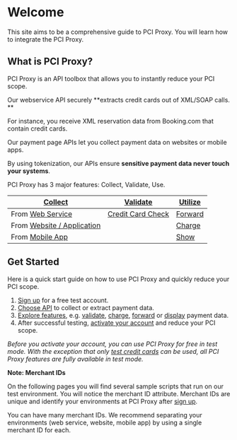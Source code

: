 # Welcome 

This site aims to be a comprehensive guide to PCI Proxy. You will learn how to integrate the PCI Proxy. 

## What is PCI Proxy?

PCI Proxy is an API toolbox that allows you to instantly reduce your PCI scope.

Our webservice API securely **extracts credit cards out of XML/SOAP calls. ** 

For instance, you receive XML reservation data from Booking.com that contain credit cards. 

Our payment page APIs let you collect payment data on websites or mobile apps. 

By using tokenization, our APIs ensure **sensitive payment data never touch your systems**.

PCI Proxy has 3 major features: Collect, Validate, Use. 

|**[Collect](collect_payment_data.html)**|**[Validate](validate.html)**|**[Utilize](utilize)**|
|---|---|---|
|From [Web Service](webservice.html)|[Credit Card Check](validate.html)|[Forward](forward.html)|
|From [Website / Application](website-application.html)||[Charge](charge.html)|
|From [Mobile App](mobile-app.html)||[Show](show.html)|

## Get Started

Here is a quick start guide on how to use PCI Proxy and quickly reduce your PCI scope.

 1. [Sign up](http://www.pci-proxy.com/) for a free test account.
 2. [Choose API](collect_payment_data.html) to collect or extract payment data.
 3. [Explore features](features.html), e.g. [validate](validate.html), [charge](charge.html), [forward](forward.html) or [display](retrieve.html) payment data.
 3. After successful testing, [activate your account](activate) and reduce your PCI scope.

*Before you activate your account, you can use PCI Proxy for free in test mode. With the exception that only [test credit cards](https://www.datatrans.ch/showcase/test-cc-numbers) can be used, all PCI Proxy features are fully available in test mode.*

**Note: Merchant IDs**

On the following pages you will find several sample scripts that run on our test environment. You will notice the merchant ID attribute. Merchant IDs are unique and identify your environments at PCI Proxy after [sign up](http://www.pci-proxy.com/).

You can have many merchant IDs. We recommend separating your environments (web service, website, mobile app) by using a single merchant ID for each.